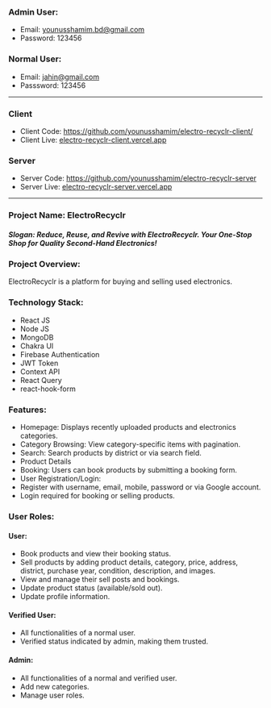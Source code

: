 ### Admin User:
- Email: younusshamim.bd@gmail.com 
- Password: 123456

### Normal User: 
- Email: jahin@gmail.com
- Passsword: 123456

<hr/>

### Client
- Client Code: https://github.com/younusshamim/electro-recyclr-client/
- Client Live: [electro-recyclr-client.vercel.app](http://electro-recyclr-client.vercel.app "electro-recyclr-client.vercel.app")
  
### Server
- Server Code: https://github.com/younusshamim/electro-recyclr-server
- Server Live: [electro-recyclr-server.vercel.app](http://electro-recyclr-server.vercel.app "electro-recyclr-server.vercel.app")

<hr/>

### Project Name: ElectroRecyclr

##### Slogan: Reduce, Reuse, and Revive with ElectroRecyclr. Your One-Stop Shop for Quality Second-Hand Electronics!

### Project Overview:
ElectroRecyclr is a platform for buying and selling used electronics.

### Technology Stack:
- React JS
- Node JS
- MongoDB
- Chakra UI
- Firebase Authentication
- JWT Token
- Context API
- React Query
- react-hook-form
  
### Features:
- Homepage: Displays recently uploaded products and electronics categories.
- Category Browsing: View category-specific items with pagination.
- Search: Search products by district or via search field.
- Product Details
- Booking: Users can book products by submitting a booking form.
- User Registration/Login:
- Register with username, email, mobile, password or via Google account.
- Login required for booking or selling products.

### User Roles:

#### User:
- Book products and view their booking status.
- Sell products by adding product details, category, price, address, district, purchase year, condition, description, and images.
- View and manage their sell posts and bookings.
- Update product status (available/sold out).
- Update profile information.

#### Verified User:
- All functionalities of a normal user.
- Verified status indicated by admin, making them trusted.

#### Admin:
- All functionalities of a normal and verified user.
- Add new categories.
- Manage user roles.
